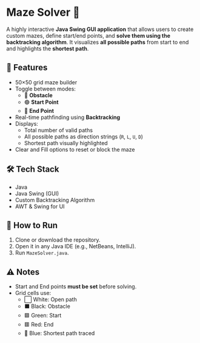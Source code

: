# Maze Solver 🧭

A highly interactive **Java Swing GUI application** that allows users to create custom mazes, define start/end points, and **solve them using the backtracking algorithm**. It visualizes **all possible paths** from start to end and highlights the **shortest path**.

## 🧠 Features
- 50×50 grid maze builder
- Toggle between modes:
  - 🧱 **Obstacle**
  - 🟢 **Start Point**
  - 🔴 **End Point**
- Real-time pathfinding using **Backtracking**
- Displays:
  - Total number of valid paths
  - All possible paths as direction strings (`R`, `L`, `U`, `D`)
  - Shortest path visually highlighted
- Clear and Fill options to reset or block the maze

## 🛠️ Tech Stack
- Java
- Java Swing (GUI)
- Custom Backtracking Algorithm
- AWT & Swing for UI

## 🚀 How to Run

1. Clone or download the repository.
2. Open it in any Java IDE (e.g., NetBeans, IntelliJ).
3. Run `MazeSolver.java`.

## ⚠️ Notes
- Start and End points **must be set** before solving.
- Grid cells use:
  - ⬜ White: Open path
  - ⬛ Black: Obstacle
  - 🟩 Green: Start
  - 🟥 Red: End
  - 🔵 Blue: Shortest path traced
